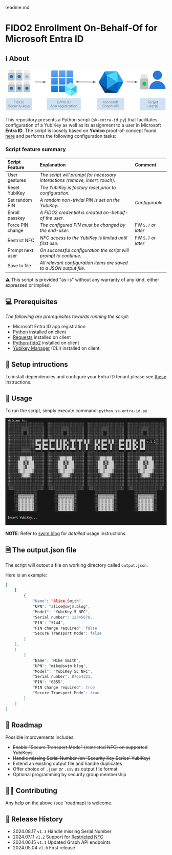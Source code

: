 ﻿readme.md

# FIDO2 Enrollment On-Behalf-Of for Microsoft Entra ID 


## ℹ️ About

![](/images/security-key-eobo-with-microsoft-entra-id-integration-overview-diagram.png)

This repository presents a Python script (`sk-entra-id.py`) that facilitates configuration of a YubiKey as well as its assignment to a user in Microsoft **Entra ID**. 
The script is loosely based on **Yubico** proof-of-concept found [here](https://github.com/YubicoLabs/entraId-register-passkeys-on-behalf-of-users) and performs the following configuration tasks:

### Script feature summary

| Script Feature        | Explanation           | Comment  |
|:------------- |:-------------|:-----|
| User gestures | _The script will prompt for necessary interactions (remove, insert, touch)._     |    |
| Reset YubiKey    | _The YubiKey is factory reset prior to configuration._ |  |
| Set random PIN    | _A random non-trivial PIN is set on the YubiKey._      |_Configurable_ |
| Enroll passkey    | _A FIDO2 credential is created on-behalf-of the user._      |    |
| Force PIN change | _The configured PIN must be changed by the end-user._     |   FW ```5.7``` _or later_|
| Restrict NFC | _NFC access to the YubiKey is limited until first use._     |   FW ```5.7``` _or later_ |
| Prompt next user | _On successful configuration the script will prompt to continue._     |    |
| Save to file | _All relevant configuration items are saved to a JSON output file._     |    |

⚠️ This script is provided "as-is" without any warranty of any kind, either expressed or implied.


## 💻 Prerequisites
_The following are prerequisites towards running the script:_

- Microsoft Entra ID app registration
- [Python](https://www.python.org/downloads/) installed on client
- [Requests](https://github.com/psf/requests) installed on client
- [Python-fido2](https://github.com/Yubico/python-fido2) installed on client
- [Yubikey Manager](https://github.com/Yubico/yubikey-manager) (CLI) installed on client. 

## 💾 Setup intructions
To install dependencies and configure your Entra ID tenant please see [these](https://github.com/JMarkstrom/entra-id-security-key-obo-enrollment/tree/main/docs) instructions.

## 📖 Usage
To run the script, simply execute command: `python sk-entra-id.py`

![](/images/security-key-eobo-with-microsoft-entra-id.1.2.gif)

**NOTE**: Refer to [swjm.blog](https://swjm.blog) for _detailed_ usage instructions.


## 🗎 The output.json file
The script will outout a file on working directory called `output.json`. 

Here is an example: 

```bash
[
    [
        {
            "Name": "Alice Smith",
            "UPN": "alice@swjm.blog",
            "Model": "YubiKey 5 NFC",
            "Serial number": 12345678,
            "PIN": "5144",
            "PIN change required": false
            "Secure Transport Mode": false
        }
    ],
    [
        {
            "Name": "Mike Smith",
            "UPN": "mike@swjm.blog",
            "Model": "YubiKey 5C NFC",
            "Serial number": 87654321,
            "PIN": "6855",
            "PIN change required": true
            "Secure Transport Mode": true
        }
    ]
]
```

## 📖 Roadmap
Possible improvements includes:
- ~~Enable "Secure Transport Mode" (restricted NFC) on supported YubiKeys~~
- ~~Handle missing Serial Number (on 'Security Key Series' YubiKey)~~
- Extend an existing output file and handle duplicates
- Offer choice of `.json` _or_ `.csv` as output file format
- Optional programming by security group membership

## 🥷🏻 Contributing
Any help on the above (see 'roadmap) is welcome.

## 📜 Release History
* 2024.08.17 `v1.3` Handle missing Serial Number
* 2024.07.11 `v1.2` Support for [Restricted NFC](https://docs.yubico.com/hardware/yubikey/yk-tech-manual/5.7-firmware-specifics.html#restricted-nfc) 
* 2024.06.15 `v1.1` Updated Graph API endpoints
* 2024.05.04 `v1.0` First release
